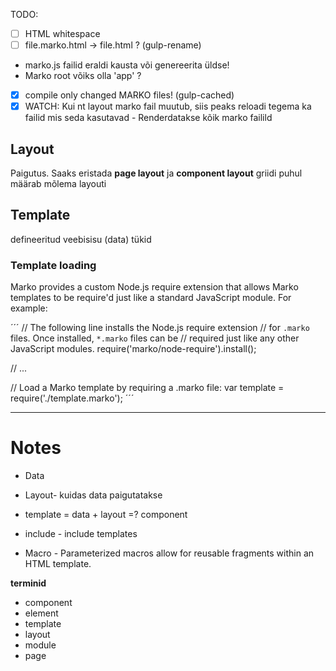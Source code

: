 TODO:
* [ ] HTML whitespace
* [ ] file.marko.html -> file.html ? (gulp-rename)
* marko.js failid eraldi kausta või genereerita üldse!
* Marko root võiks olla 'app' ?
* [x] compile only changed MARKO files! (gulp-cached)
* [x] WATCH: Kui nt layout marko fail muutub, siis peaks reloadi tegema ka failid mis seda kasutavad - Renderdatakse
kõik marko failild

## Layout
Paigutus. Saaks eristada **page layout** ja **component layout** griidi puhul määrab mõlema layouti

## Template
defineeritud veebisisu (data) tükid

### Template loading
Marko provides a custom Node.js require extension that allows Marko templates to be require'd just like a standard JavaScript module. For example:

´´´
// The following line installs the Node.js require extension
  // for `.marko` files. Once installed, `*.marko` files can be
  // required just like any other JavaScript modules.
  require('marko/node-require').install();

  // ...

  // Load a Marko template by requiring a .marko file:
  var template = require('./template.marko');
´´´



-------------------------------------------
# Notes
* Data
* Layout- kuidas data paigutatakse
* template = data + layout =? component

* include - include templates
* Macro - Parameterized macros allow for reusable fragments within an HTML template.

**terminid**
* component
* element
* template
* layout
* module
* page
